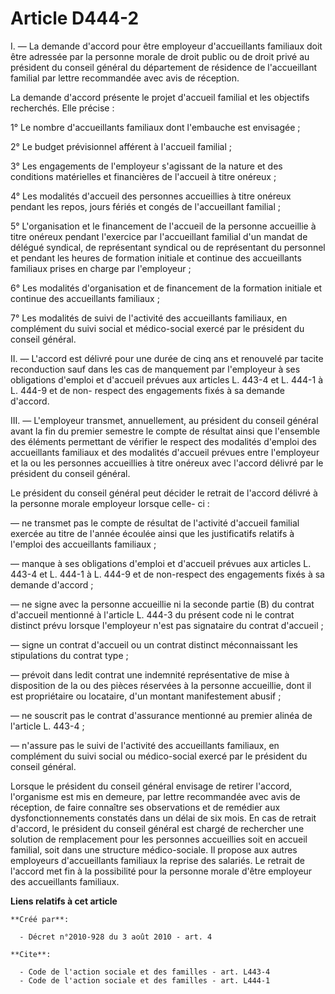 # Article D444-2

I. ― La demande d'accord pour être employeur d'accueillants familiaux doit être adressée par la personne morale de droit
public ou de droit privé au président du conseil général du département de résidence de l'accueillant familial par lettre
recommandée avec avis de réception. 

La demande d'accord présente le projet d'accueil familial et les objectifs recherchés. Elle précise : 

1° Le nombre d'accueillants familiaux dont l'embauche est envisagée ; 

2° Le budget prévisionnel afférent à l'accueil familial ; 

3° Les engagements de l'employeur s'agissant de la nature et des conditions matérielles et financières de l'accueil à titre
onéreux ; 

4° Les modalités d'accueil des personnes accueillies à titre onéreux pendant les repos, jours fériés et congés de
l'accueillant familial ; 

5° L'organisation et le financement de l'accueil de la personne accueillie à titre onéreux pendant l'exercice par
l'accueillant familial d'un mandat de délégué syndical, de représentant syndical ou de représentant du personnel et pendant
les heures de formation initiale et continue des accueillants familiaux prises en charge par l'employeur ; 

6° Les modalités d'organisation et de financement de la formation initiale et continue des accueillants familiaux ; 

7° Les modalités de suivi de l'activité des accueillants familiaux, en complément du suivi social et médico-social exercé par
le président du conseil général. 

II. ― L'accord est délivré pour une durée de cinq ans et renouvelé par tacite reconduction sauf dans les cas de manquement
par l'employeur à ses obligations d'emploi et d'accueil prévues aux articles L. 443-4 et L. 444-1 à L. 444-9 et de non-
respect des engagements fixés à sa demande d'accord. 

III. ― L'employeur transmet, annuellement, au président du conseil général avant la fin du premier semestre le compte de
résultat ainsi que l'ensemble des éléments permettant de vérifier le respect des modalités d'emploi des accueillants
familiaux et des modalités d'accueil prévues entre l'employeur et la ou les personnes accueillies à titre onéreux avec
l'accord délivré par le président du conseil général. 

Le président du conseil général peut décider le retrait de l'accord délivré à la personne morale employeur lorsque celle-
ci : 

― ne transmet pas le compte de résultat de l'activité d'accueil familial exercée au titre de l'année écoulée ainsi que les
justificatifs relatifs à l'emploi des accueillants familiaux ; 

― manque à ses obligations d'emploi et d'accueil prévues aux articles L. 443-4 et L. 444-1 à L. 444-9 et de non-respect des
engagements fixés à sa demande d'accord ; 

― ne signe avec la personne accueillie ni la seconde partie (B) du contrat d'accueil mentionné à l'article L. 444-3 du
présent code ni le contrat distinct prévu lorsque l'employeur n'est pas signataire du contrat d'accueil ; 

― signe un contrat d'accueil ou un contrat distinct méconnaissant les stipulations du contrat type ; 

― prévoit dans ledit contrat une indemnité représentative de mise à disposition de la ou des pièces réservées à la personne
accueillie, dont il est propriétaire ou locataire, d'un montant manifestement abusif ; 

― ne souscrit pas le contrat d'assurance mentionné au premier alinéa de l'article L. 443-4 ; 

― n'assure pas le suivi de l'activité des accueillants familiaux, en complément du suivi social ou médico-social exercé par
le président du conseil général. 

Lorsque le président du conseil général envisage de retirer l'accord, l'organisme est mis en demeure, par lettre recommandée
avec avis de réception, de faire connaître ses observations et de remédier aux dysfonctionnements constatés dans un délai de
six mois. En cas de retrait d'accord, le président du conseil général est chargé de rechercher une solution de remplacement
pour les personnes accueillies soit en accueil familial, soit dans une structure médico-sociale. Il propose aux autres
employeurs d'accueillants familiaux la reprise des salariés. Le retrait de l'accord met fin à la possibilité pour la personne
morale d'être employeur des accueillants familiaux.

**Liens relatifs à cet article**

	**Créé par**:

	  - Décret n°2010-928 du 3 août 2010 - art. 4

	**Cite**:

	  - Code de l'action sociale et des familles - art. L443-4
	  - Code de l'action sociale et des familles - art. L444-1
